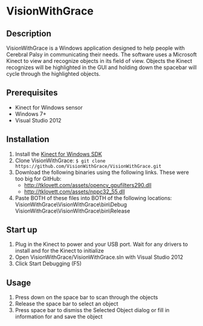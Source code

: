 VisionWithGrace
===============

## Description

VisionWithGrace is a Windows application designed to help people with Cerebral Palsy in communicating their needs.
The software uses a Microsoft Kinect to view and recognize objects in its field of view.
Objects the Kinect recognizes will be highlighted in the GUI and holding down the spacebar will cycle through the highlighted objects.

## Prerequisites

* Kinect for Windows sensor
* Windows 7+
* Visual Studio 2012

## Installation

1. Install the [Kinect for Windows SDK](http://www.microsoft.com/en-us/kinectforwindowsdev/Start.aspx)
2. Clone VisionWithGrace: `$ git clone https://github.com/VisionWithGrace/VisionWithGrace.git`
3. Download the following binaries using the following links. These were too big for GitHub:
	* http://tklovett.com/assets/opencv_gpufilters290.dll
	* http://tklovett.com/assets/nppc32_55.dll
4. Paste BOTH of these files into BOTH of the following locations:
	VisionWithGrace\VisionWithGrace\bin\Debug
	VisionWithGrace\VisionWithGrace\bin\Release

## Start up

1. Plug in the Kinect to power and your USB port. Wait for any drivers to install and for the Kinect to initialize
2. Open VisionWithGrace/VisionWithGrace.sln with Visual Studio 2012
3. Click Start Debugging (F5)

## Usage

1. Press down on the space bar to scan through the objects
2. Release the space bar to select an object
3. Press space bar to dismiss the Selected Object dialog or fill in information for and save the object
